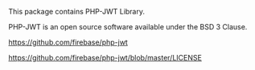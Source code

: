 This package contains PHP-JWT Library.

PHP-JWT is an open source software available under the BSD 3 Clause.

https://github.com/firebase/php-jwt

https://github.com/firebase/php-jwt/blob/master/LICENSE
